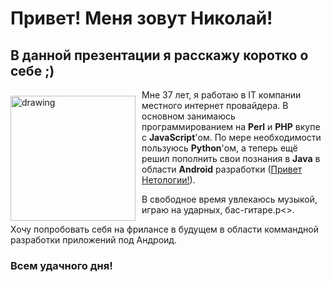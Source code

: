 # Привет! Меня зовут Николай!
## В данной презентации я расскажу коротко о себе ;)

<img src="https://sun9-41.userapi.com/impg/hziyC8yk-51r5CMZC8t5n6ggn8glS5b5fOT5DQ/CaxbPM5qr6k.jpg?size=1080x1080&quality=96&sign=59ed2426ee6a70c0a9bf8d8577c8956e&type=album
" alt="drawing" style="width:200px;float: left;margin-right: 10px; margin-top: 10px"/>


Мне 37 лет, я работаю в IT компании местного интернет провайдера. В основном занимаюсь программированием на **Perl** и **PHP** вкупе с **JavaScript**'ом. По мере необходимости пользуюсь **Python**'ом, а теперь ещё решил пополнить свои познания в **Java** в области **Android** разработки ([Привет Нетологии!](http://netology.ru)).

В свободное время увлекаюсь музыкой, играю на ударных, бас-гитаре.p<>.

Хочу попробовать себя на фрилансе в будущем в области коммандной разработки приложений под Андроид.

### Всем удачного дня!
